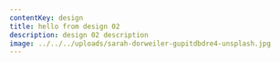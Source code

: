 ```yaml
---
contentKey: design
title: hello from design 02
description: design 02 description
image: ../../../uploads/sarah-dorweiler-gupitdbdre4-unsplash.jpg
---
```

